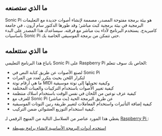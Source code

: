 ## ما الذي ستصنعه

Sonic Pi هو بيئة برمجة مفتوحة المصدر، مصممة لإنشاء أصوات جديدة مع التعليمات البرمجية في بيئة برمجية كبث مباشر؛ وقد طورها الدكتور سام آرون ، في جامعة كامبريدج. يستخدم البرنامج لأداء بث مباشر مع فرقته. سيساعدك هذا المصدر على البدء بأساسيات Sonic Pi حتى تتمكن من برمجة الموسيقى الخاصة بك.</p> 

## ما الذي ستتعلمه

باتباع هذا البرنامج التعليمي Sonic Pi على Raspberry Pi الخاص بك سوف تتعلم:

- لصنع الأصوات عن طريق كتابة النص في Sonic Pi
- لتكرار اللحن بحيث يتكرر لعدد من المرات
- ما هي أرقام نوتة MIDI وكيفية تحويلها إلى نوتة موسيقية
- كيفية تغيير الأصوات باستخدام التركيبات والعينات المختلفة
- كيفية عزف نوعين من اللحان في نفس الوقت باستخدام اسلاك منتظمة
- للعزف مع Sonic Pi عن طريق البرمجة الحية (بث مباشر)
- كيفية إضافة التأثيرات واستخدام المعاملات لتغيير طريقة رنين النوتات الموسيقية
- كيفية استخدام التوزيع العشوائي ضمن التركيب. 

يغطي هذا المورد عناصر من السلاسل التالية من المنهج الرقمي لـ [Raspberry Pi ](https://www.raspberrypi.org/curriculum/):

- [استخدم أدوات البرمجة الأساسية لإنشاء برامج بسيطة](https://www.raspberrypi.org/curriculum/programming/creator)